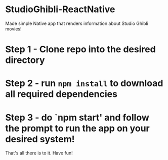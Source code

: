 # StudioGhibli-ReactNative

Made simple Native app that renders information about Studio Ghibli movies!

# Step 1 - Clone repo into the desired directory 

# Step 2 - run `npm install` to download all required dependencies 

# Step 3 - do `npm start' and follow the prompt to run the app on your desired system!

That's all there is to it. Have fun!
